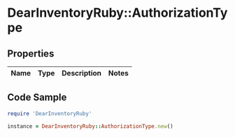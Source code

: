 # DearInventoryRuby::AuthorizationType

## Properties

Name | Type | Description | Notes
------------ | ------------- | ------------- | -------------

## Code Sample

```ruby
require 'DearInventoryRuby'

instance = DearInventoryRuby::AuthorizationType.new()
```


